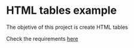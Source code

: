 # HTML tables example

The objetive of this project is create HTML tables

Check the requirements [here](./docs/Assignment%20-%20HTML%20Table%20Mockups.pdf)